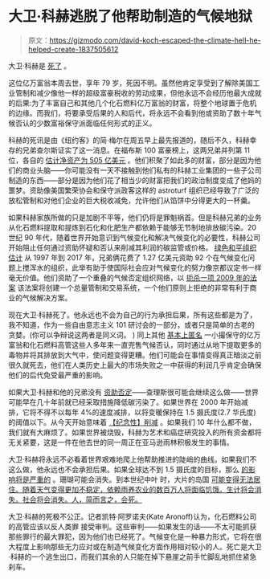 # 大卫·科赫逃脱了他帮助制造的气候地狱

> 原文：<https://gizmodo.com/david-koch-escaped-the-climate-hell-he-helped-create-1837505612>

大卫·科赫是 [死了](https://splinternews.com/david-koch-a-bad-man-has-died-1837504323) 。

这位亿万富翁本周去世，享年 79 岁，死因不明。虽然他肯定享受到了解除美国工业管制和减少像他一样的超级富豪税收的劳动成果，但他永远不会经历他最大成就的后果:为了丰富自己和其他几个化石燃料亿万富翁的财富，将整个地球置于危机的边缘。而我们，将要承受后果的人和后代，将永远不会看到他或资助了数十年气候否认的少数富裕保守派面临任何形式的正义。



科赫的死讯是由《纽约客》的简·梅尔在周五早上最先报道的，随后不久，科赫幸存的兄弟查尔斯证实了这一消息。在福布斯 100 富豪榜上，这两兄弟并列第 11 位，各自的 [估计净资产为 505 亿美元](https://www.forbes.com/billionaires/#32e0be19251c) 。他们积聚了如此多的财富，部分是因为他们的商业头脑——你可能没有一天不接触到他们私有的科赫工业集团的一些子公司制造的东西——部分是因为他们花了相当少的财富把我们的政治制度变成了他妈的噩梦。资助像美国繁荣协会和保守派政客这样的 astroturf 组织已经导致了广泛的放松管制和对他们企业的巨大税收减免，允许他们从馅饼中分得更大的一杯羹。

如果科赫家族所做的只是加剧不平等，他们仍将是罪魁祸首。但是科赫兄弟的业务从化石燃料提取和提炼到石化和化肥生产都依赖于能够无节制地排放碳污染。20 世纪 90 年代，随着世界开始意识到气候变化和解决气候变化的必要性，科赫公司开始阻止任何通过资助怀疑和否认来削减其利润的碳监管或价格。 [绿色和平组织估计](https://www.greenpeace.org/usa/global-warming/climate-deniers/koch-industries/) 从 1997 年到 2017 年，兄弟俩花费了 1.27 亿美元资助 92 个在气候变化问题上搅浑水的组织，此举有助于使国际社会应对气候变化的努力像京都议定书一样毫无价值。他们资助了一个重叠的气候否定组织网络，以 [扼杀一项 2009 年的法案](https://www.npr.org/2019/08/13/750803289/kochland-how-the-koch-brothers-changed-u-s-corporate-and-political-power) 该法案将创建一个总量管制和交易系统，一个他们原则上拒绝的非常有利于商业的气候解决方案。

现在大卫·科赫死了。他永远也不会为自己的行为承担后果，所有这些都是为了，我不知道，作为一些自由意志主义 101 研讨会的一部分，或者只是简单的古老的贪婪。(你可以争辩说这两者是同义词。 ) 同上其他 [基本上匿名](https://www.scientificamerican.com/article/dark-money-funds-climate-change-denial-effort/) 一小撮保守的亿万富翁和化石燃料高管这些人多年来一直兜售气候否认，同时通过从地下提取更多的毒物并将其排放到大气中，使问题变得更糟。他们可能会在事情变得真正暗淡之前很久就死去，他们在人类历史上最大的市场失败之一中获得的利润几乎肯定会确保他们的后代免受最严重的影响。

如果大卫·科赫和他的兄弟没有 [资助否定](https://www.newyorker.com/news/daily-comment/kochland-examines-how-the-koch-brothers-made-their-fortune-and-the-influence-it-bought)——查理斯很可能会继续这么做——世界可能早在几十年前就已经采取措施降低碳污染了。如果世界在 2000 年开始减排，它将不得不以每年 4%的速度减排，以将变暖保持在 1.5 摄氏度(2.7 华氏度)的阈值以下。从今天开始意味着 [【纪念性】削减](http://folk.uio.no/roberan/t/global_mitigation_curves.shtml) 。如果我们 10 年什么都不做，我们就有大麻烦了。如果世界被烧毁，科赫为艺术和癌症研究投入的所有资金都将无关紧要，这是一件在他去世的同一周正在亚马逊雨林积极发生的事情。

大卫·科赫将永远不必看着世界艰难地爬上他帮助推进的陡峭的曲线。如果我们不这么做，他永远也不会承担后果。如果全球达不到 1.5 摄氏度的目标，那么 [的影响将是严重的](https://earther.gizmodo.com/we-have-a-decade-to-prevent-a-total-climate-disaster-1829585748) 。珊瑚可能会消失。到本世纪中叶 时，大片的岛国 [可能变得无法居住。随着天气变得更加不稳定，依赖雨养农业的数百万人将面临饥饿。生计将会消失。社会将会消失。人，简而言之，会死。](https://earther.gizmodo.com/atoll-islands-home-to-thousands-could-be-uninhabitable-1825541940)

大卫·科赫的死极不公正。记者凯特·阿罗诺夫(Kate Aronoff)认为，化石燃料公司的高管应该以反人类罪 接受审判。这些审判——如果发生的话——不太可能抓获那些罪行的最大罪犯，因为他们也已经死了。气候变化是一种暴力形式，它将在很大程度上影响那些无力应对或在制造气候变化方面作用相对较小的人。死亡是大卫·科赫的一个逃生出口，而我们其余的人只能在掉下悬崖之前手忙脚乱地抓住紧急刹车。